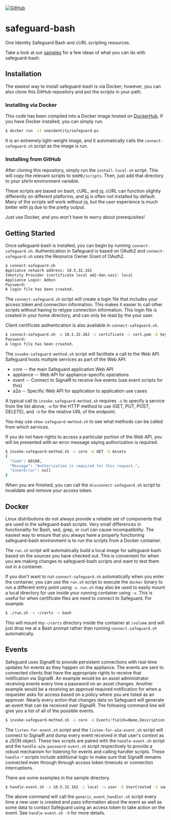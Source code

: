 [![GitHub](https://img.shields.io/github/license/OneIdentity/safeguard-bash.svg)](https://github.com/OneIdentity/safeguard-bash/blob/master/LICENSE)

# safeguard-bash
One Identity Safeguard Bash and cURL scripting resources.

Take a look at our [samples](samples/README.md) for a few ideas of what
you can do with safeguard-bash.

## Installation
The easiest way to install safeguard-bash is via Docker; however, you can
also clone this GitHub repository and put the scripts in your path.

### Installing via Docker
This code has been compiled into a Docker image hosted on [DockerHub](https://hub.docker.com/u/oneidentity/dashboard/).
If you have Docker installed, you can simply run:

```Bash
$ docker run -it oneidentity/safeguard-ps
```

It is an extremely light-weight image, and it automatically calls the
`connect-safeguard.sh` script as the image is run.

### Installing from GitHub
After cloning this repository, simply run the `install-local.sh` script.
This will copy the relevant scripts to `$HOME/scripts`. Then, just add
that directory to your `$PATH` environment variable.

These scripts are based on bash, cURL, and jq.  cURL can function slightly
differently on different platforms, and jq is often not installed by default.
Many of the scripts will work without jq, but the user experience is much
better with jq due to the pretty output.

Just use Docker, and you won't have to worry about prerequisites!

## Getting Started
Once safeguard-bash is installed, you can begin by running `connect-safeguard.sh`.
Authentication in Safeguard is based on OAuth2 and `connect-safeguard.sh` uses 
the Resource Owner Grant of OAuth2.

```Bash
$ connect-safeguard.sh 
Appliance network address: 10.5.32.162
Identity Provider (certificate local ad2-dan.vas): local
Appliance Login: Admin
Password: 
A login file has been created.
```

The `connect-safeguard.sh` script will create a login file that includes
your access token and connection information.  This makes it easier to call
other scripts without having to retype connection information.  This login
file is created in your home directory, and can only be read by the your
user.

Client certificate authentication is also available in `connect-safeguard.sh`.

```Bash
$ connect-safeguard.sh -a 10.5.32.162 -i certificate -c cert.pem -k key.pem
Password:
A login file has been created.
```

The `invoke-safeguard-method.sh` script will facilitate a call to the Web API.
Safeguard hosts multiple services as part of the Web API:

- core -- the main Safeguard application Web API
- appliance -- Web API for appliance-specific operations
- event -- Connect to SignalR to receive live events (use event scripts for this)
- a2a -- Specific Web API for application to application use cases

A typical call to `invoke-safeguard-method.sh` requires `-s` to specify a service
from the list above, `-m` for the HTTP method to use (GET, PUT, POST, DELETE), and
`-U` for the relative URL of the endpoint.

You may use `show-safeguard-method.sh` to see what methods can be called from
which services.

If you do not have rights to access a particular portion of the Web API,
you will be presented with an error message saying authorization is
required.

```Bash
$ invoke-safeguard-method.sh -s core -m GET -U Assets
{
  "Code": 60108,
  "Message": "Authorization is required for this request.",
  "InnerError": null
}
```

When you are finished, you can call the `disconnect-safeguard.sh` script
to invalidate and remove your access token.

## Docker

Linux distributions do not always provide a reliable set of components that are
used in the safeguard-bash scripts.  Very small differences in functionality for
Bash, sed, grep, or curl can cause incompatibility.  The easiest way to ensure that
you always have a properly functioning safeguard-bash environment is to run the
scripts from a Docker container.

The `run.sh` script will automatically build a local image for safeguard-bash based
on the sources you have checked out.  This is convenient for when you are making
changes to safeguard-bash scripts and want to test them out in a container. 

If you don't want to run `connect-safeguard.sh` automatically when you enter the
container, you can use the `run.sh` script to execute the `docker` binary to run
a different entry point using `-c`.  `run.sh` may also be used to easily mount a
local directory for use inside your running container using `-v`.  This is useful
for when certificate files are need to connect to Safeguard.  For example:

```Bash
$ ./run.sh -v ~/certs -c bash
```

This will mount my `~/certs` directory inside the container at `/volume` and will
just drop me at a Bash prompt rather than running `connect-safeguard.sh` 
automatically.

## Events

Safeguard uses SignalR to provide persistent connections with real-time updates
for events as they happen on the appliance.  The events are sent to connected
clients that have the appropriate rights to receive that notification via SignalR.
An example would be an asset administrator receiving events every time a password
on an asset changes.  Another example would be a receiving an approval required
notification for when a requester asks for access based on a policy where you are
listed as an approver.  Nearly every action that changes data on Safeguard will
generate an event that can be received over SignalR.  The following command line
will give you a list of all of the possible events.

```Bash
$ invoke-safeguard-method.sh -s core -U Events?fields=Name,Description | jq -r '.[] | "\(.Name) -- \(.Description)"' | sort
```

The `listen-for-event.sh` script and the `listen-for-a2a-event.sh` script will
connect to SignalR and dump every event received in that user's context as a JSON
object.  These two scripts are paired with the `handle-event.sh` script and the 
`handle-a2a-password-event.sh` script respectively to provide a robust mechanism
for listening for events and calling handler scripts.  These `handle-*` scripts
include additional logic to make sure that SignalR remains connected even through
through access token timeouts or connection interruptions.

There are some examples in the sample directory.

```Bash
$ handle-event.sh -a 10.5.32.162 -i local -u user -E UserCreated -S samples/events/generic_event_handler.sh
```

The above command will call the `generic_event_handler.sh` script every time a
new user is created and pass information about the event as well as some data
to contact Safeguard using an access token to take action on the event.  See
`handle-event.sh -h` for more details.


